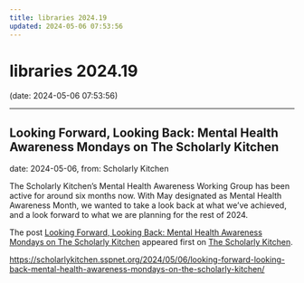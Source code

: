 ```yaml
---
title: libraries 2024.19
updated: 2024-05-06 07:53:56
---
```


# libraries 2024.19

(date: 2024-05-06 07:53:56)

---

## Looking Forward, Looking Back: Mental Health Awareness Mondays on The Scholarly Kitchen

date: 2024-05-06, from: Scholarly Kitchen

<p>The Scholarly Kitchen’s Mental Health Awareness Working Group has been active for around six months now. With May designated as Mental Health Awareness Month, we wanted to take a look back at what we’ve achieved, and a look forward to what we are planning for the rest of 2024.</p>
<p>The post <a href="https://scholarlykitchen.sspnet.org/2024/05/06/looking-forward-looking-back-mental-health-awareness-mondays-on-the-scholarly-kitchen/">Looking Forward, Looking Back: Mental Health Awareness Mondays on The Scholarly Kitchen</a> appeared first on <a href="https://scholarlykitchen.sspnet.org">The Scholarly Kitchen</a>.</p>
 

<https://scholarlykitchen.sspnet.org/2024/05/06/looking-forward-looking-back-mental-health-awareness-mondays-on-the-scholarly-kitchen/>

